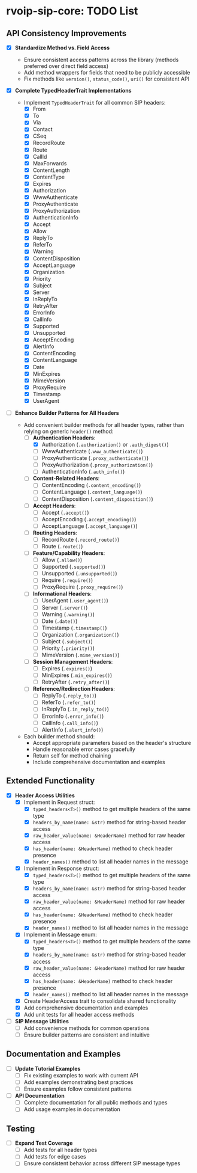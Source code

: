 # rvoip-sip-core: TODO List

## API Consistency Improvements

- [x] **Standardize Method vs. Field Access**
  - Ensure consistent access patterns across the library (methods preferred over direct field access)
  - Add method wrappers for fields that need to be publicly accessible
  - Fix methods like `version()`, `status_code()`, `uri()` for consistent API

- [x] **Complete TypedHeaderTrait Implementations**
  - Implement `TypedHeaderTrait` for all common SIP headers:
    - [x] From
    - [x] To
    - [x] Via
    - [x] Contact
    - [x] CSeq
    - [x] RecordRoute
    - [x] Route
    - [x] CallId
    - [x] MaxForwards
    - [x] ContentLength
    - [x] ContentType
    - [x] Expires
    - [x] Authorization
    - [x] WwwAuthenticate
    - [x] ProxyAuthenticate
    - [x] ProxyAuthorization
    - [x] AuthenticationInfo
    - [x] Accept
    - [x] Allow
    - [x] ReplyTo
    - [x] ReferTo
    - [x] Warning
    - [x] ContentDisposition
    - [x] AcceptLanguage
    - [x] Organization
    - [x] Priority
    - [x] Subject
    - [x] Server
    - [x] InReplyTo
    - [x] RetryAfter
    - [x] ErrorInfo
    - [x] CallInfo
    - [x] Supported
    - [x] Unsupported
    - [x] AcceptEncoding
    - [x] AlertInfo
    - [x] ContentEncoding
    - [x] ContentLanguage
    - [x] Date
    - [x] MinExpires
    - [x] MimeVersion
    - [x] ProxyRequire
    - [x] Timestamp
    - [x] UserAgent

- [ ] **Enhance Builder Patterns for All Headers**
  - Add convenient builder methods for all header types, rather than relying on generic `header()` method:
    - [ ] **Authentication Headers**:
      - [x] Authorization (`.authorization()` or `.auth_digest()`)
      - [ ] WwwAuthenticate (`.www_authenticate()`)
      - [ ] ProxyAuthenticate (`.proxy_authenticate()`)
      - [ ] ProxyAuthorization (`.proxy_authorization()`)
      - [ ] AuthenticationInfo (`.auth_info()`)
    - [ ] **Content-Related Headers**:
      - [ ] ContentEncoding (`.content_encoding()`)
      - [ ] ContentLanguage (`.content_language()`)
      - [ ] ContentDisposition (`.content_disposition()`)
    - [ ] **Accept Headers**:
      - [ ] Accept (`.accept()`)
      - [ ] AcceptEncoding (`.accept_encoding()`)
      - [ ] AcceptLanguage (`.accept_language()`)
    - [ ] **Routing Headers**:
      - [ ] RecordRoute (`.record_route()`)
      - [ ] Route (`.route()`)
    - [ ] **Feature/Capability Headers**:
      - [ ] Allow (`.allow()`)
      - [ ] Supported (`.supported()`)
      - [ ] Unsupported (`.unsupported()`)
      - [ ] Require (`.require()`)
      - [ ] ProxyRequire (`.proxy_require()`)
    - [ ] **Informational Headers**:
      - [ ] UserAgent (`.user_agent()`)
      - [ ] Server (`.server()`)
      - [ ] Warning (`.warning()`)
      - [ ] Date (`.date()`)
      - [ ] Timestamp (`.timestamp()`)
      - [ ] Organization (`.organization()`)
      - [ ] Subject (`.subject()`)
      - [ ] Priority (`.priority()`)
      - [ ] MimeVersion (`.mime_version()`)
    - [ ] **Session Management Headers**:
      - [ ] Expires (`.expires()`)
      - [ ] MinExpires (`.min_expires()`)
      - [ ] RetryAfter (`.retry_after()`)
    - [ ] **Reference/Redirection Headers**:
      - [ ] ReplyTo (`.reply_to()`)
      - [ ] ReferTo (`.refer_to()`)
      - [ ] InReplyTo (`.in_reply_to()`)
      - [ ] ErrorInfo (`.error_info()`)
      - [ ] CallInfo (`.call_info()`)
      - [ ] AlertInfo (`.alert_info()`)
  - Each builder method should:
    - Accept appropriate parameters based on the header's structure
    - Handle reasonable error cases gracefully
    - Return self for method chaining
    - Include comprehensive documentation and examples

## Extended Functionality

- [x] **Header Access Utilities**
  - [x] Implement in Request struct:
    - [x] `typed_headers<T>()` method to get multiple headers of the same type
    - [x] `headers_by_name(name: &str)` method for string-based header access
    - [x] `raw_header_value(name: &HeaderName)` method for raw header access
    - [x] `has_header(name: &HeaderName)` method to check header presence
    - [x] `header_names()` method to list all header names in the message
  - [x] Implement in Response struct:
    - [x] `typed_headers<T>()` method to get multiple headers of the same type
    - [x] `headers_by_name(name: &str)` method for string-based header access
    - [x] `raw_header_value(name: &HeaderName)` method for raw header access
    - [x] `has_header(name: &HeaderName)` method to check header presence
    - [x] `header_names()` method to list all header names in the message
  - [x] Implement in Message enum:
    - [x] `typed_headers<T>()` method to get multiple headers of the same type
    - [x] `headers_by_name(name: &str)` method for string-based header access
    - [x] `raw_header_value(name: &HeaderName)` method for raw header access
    - [x] `has_header(name: &HeaderName)` method to check header presence
    - [x] `header_names()` method to list all header names in the message
  - [x] Create HeaderAccess trait to consolidate shared functionality
  - [x] Add comprehensive documentation and examples
  - [x] Add unit tests for all header access methods

- [ ] **SIP Message Utilities**
  - [ ] Add convenience methods for common operations
  - [ ] Ensure builder patterns are consistent and intuitive

## Documentation and Examples

- [ ] **Update Tutorial Examples**
  - [ ] Fix existing examples to work with current API
  - [ ] Add examples demonstrating best practices
  - [ ] Ensure examples follow consistent patterns

- [ ] **API Documentation**
  - [ ] Complete documentation for all public methods and types
  - [ ] Add usage examples in documentation

## Testing

- [ ] **Expand Test Coverage**
  - [ ] Add tests for all header types
  - [ ] Add tests for edge cases
  - [ ] Ensure consistent behavior across different SIP message types 